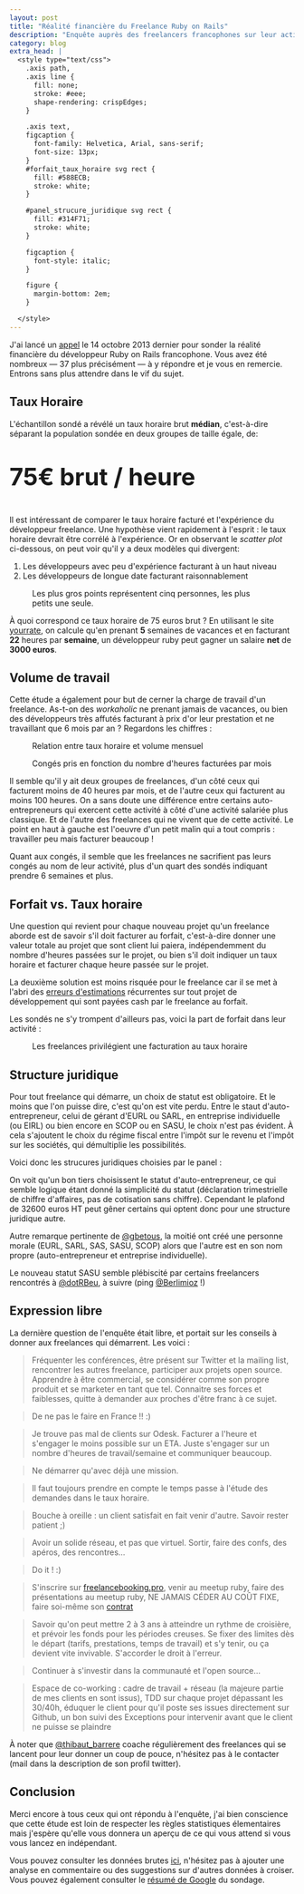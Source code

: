 ```yaml
---
layout: post
title: "Réalité financière du Freelance Ruby on Rails"
description: "Enquête auprès des freelancers francophones sur leur activité"
category: blog
extra_head: |
  <style type="text/css">
    .axis path,
    .axis line {
      fill: none;
      stroke: #eee;
      shape-rendering: crispEdges;
    }

    .axis text,
    figcaption {
      font-family: Helvetica, Arial, sans-serif;
      font-size: 13px;
    }
    #forfait_taux_horaire svg rect {
      fill: #588ECB;
      stroke: white;
    }

    #panel_strucure_juridique svg rect {
      fill: #314F71;
      stroke: white;
    }

    figcaption {
      font-style: italic;
    }

    figure {
      margin-bottom: 2em;
    }

  </style>
---
```


J'ai lancé un [appel](https://groups.google.com/forum/#!topic/railsfrance/BPwrappeXlc)
le 14 octobre 2013 dernier pour sonder la réalité financière du développeur Ruby on Rails
francophone. Vous avez été nombreux — 37 plus précisément — à y répondre et je vous en remercie. Entrons
sans plus attendre dans le vif du sujet.

## Taux Horaire

L'échantillon sondé a révélé un taux horaire brut **médian**, c'est-à-dire séparant la population
sondée en deux groupes de taille égale, de:

<div class="center" style="font-size: 3em; font-weight: bold; margin: 1em 0">
   75€ brut / heure
</div>

Il est intéressant de comparer le taux horaire facturé et l'expérience du
développeur freelance. Une hypothèse vient rapidement à l'esprit : le taux horaire devrait
être corrélé à l'expérience. Or en observant le *scatter plot* ci-dessous, on peut voir
qu'il y a deux modèles qui divergent:

1. Les développeurs avec peu d'expérience facturant à un haut niveau
2. Les développeurs de longue date facturant raisonnablement

<figure class="center">
  <div id="houly_rate_by_experience_chart">
  </div>
  <figcaption>Les plus gros points représentent cinq personnes, les plus petits une seule.</figcaption>
</figure>

À quoi correspond ce taux horaire de 75 euros brut ? En utilisant le site
[yourrate](http://yourrate.co), on calcule qu'en prenant **5** semaines de
vacances et en facturant **22** heures par **semaine**, un
développeur ruby peut gagner un salaire **net** de **3000 euros**.

## Volume de travail

Cette étude a également pour but de cerner la charge de travail d'un freelance.
As-t-on des *workaholic* ne prenant jamais de vacances, ou bien des développeurs
très affutés facturant à prix d'or leur prestation et ne travaillant que 6 mois par an ?
Regardons les chiffres :

<figure class="center">
  <div id="quality_or_quantity">
  </div>
  <figcaption>Relation entre taux horaire et volume mensuel</figcaption>
</figure>


<figure class="center">
  <div id="work_load">
  </div>
  <figcaption>Congés pris en fonction du nombre d'heures facturées par mois</figcaption>
</figure>

Il semble qu'il y ait deux groupes de freelances, d'un côté ceux qui facturent moins
de 40 heures par mois, et de l'autre ceux qui facturent au moins 100 heures.
On a sans doute une différence entre certains auto-entrepreneurs qui exercent cette
activité à côté d'une activité salariée plus classique. Et de l'autre des freelances
qui ne vivent que de cette activité. Le point en haut à gauche est l'oeuvre d'un petit
malin qui a tout compris : travailler peu mais facturer beaucoup !

Quant aux congés, il semble que les freelances ne sacrifient pas leurs congés au nom
de leur activité, plus d'un quart des sondés indiquant prendre 6 semaines et plus.

## Forfait vs. Taux horaire

Une question qui revient pour chaque nouveau projet qu'un freelance aborde est de
savoir s'il doit facturer au forfait, c'est-à-dire donner une valeur totale au projet
que sont client lui paiera, indépendemment du nombre d'heures passées sur le projet,
ou bien s'il doit indiquer un taux horaire et facturer chaque heure passée sur le
projet.

La deuxième solution est moins risquée pour le freelance car il se met à l'abri
des [erreurs d'estimations](http://www.quora.com/Engineering-Management/Why-are-software-development-task-estimations-regularly-off-by-a-factor-of-2-3) récurrentes sur tout projet de développement
qui sont payées cash par le freelance au forfait.

Les sondés ne s'y trompent d'ailleurs pas, voici la part de forfait dans leur activité :

<figure class="center">
  <div id="forfait_taux_horaire">
  </div>
  <figcaption>Les freelances privilégient une facturation au taux horaire</figcaption>
</figure>

## Structure juridique

Pour tout freelance qui démarre, un choix de statut est obligatoire. Et le moins
que l'on puisse dire, c'est qu'on est vite perdu. Entre le staut d'auto-entrepreneur,
celui de gérant d'EURL ou SARL, en entreprise individuelle (ou EIRL) ou bien encore
en SCOP ou en SASU, le choix n'est pas évident. À cela s'ajoutent le choix du
régime fiscal entre l'impôt sur le revenu et l'impôt sur les sociétés, qui démultiplie
les possibilités.

Voici donc les strucures juridiques choisies par le panel :

<figure class="center">
  <div id="panel_strucure_juridique">
  </div>
</figure>

On voit qu'un bon tiers choisissent le statut d'auto-entrepreneur,
ce qui semble logique étant donné la
simplicité du statut (déclaration trimestrielle de chiffre d'affaires, pas
de cotisation sans chiffre). Cependant le plafond de 32600 euros HT peut gêner
certains qui optent donc pour une structure juridique autre.

Autre remarque pertinente de [@gbetous](http://twitter.com/gbetous), la moitié
ont créé une personne morale (EURL, SARL, SAS, SASU, SCOP) alors que l'autre est
en son nom propre (auto-entrepreneur et entreprise individuelle).

Le nouveau statut SASU semble plébiscité par certains freelancers rencontrés à
<a href="https://twitter.com/dotrbeu">@dotRBeu</a>, à suivre
(ping <a href="https://twitter.com/Berlimioz">@Berlimioz</a> !)

## Expression libre

La dernière question de l'enquête était libre, et portait sur les conseils à donner
aux freelances qui démarrent. Les voici :

> Fréquenter les conférences, être présent sur Twitter et la mailing list, rencontrer les autres freelance, participer aux projets open source. Apprendre à être commercial, se considérer comme son propre produit et se marketer en tant que tel. Connaitre ses forces et faiblesses, quitte à demander aux proches d'être franc à ce sujet.

> De ne pas le faire en France !! :)

> Je trouve pas mal de clients sur Odesk. Facturer a l'heure et s'engager le moins possible sur un ETA. Juste s'engager sur un nombre d'heures de travail/semaine et communiquer beaucoup.

> Ne démarrer qu'avec déjà une mission.

> Il faut toujours prendre en compte le temps passe à l'étude des demandes dans le taux horaire.

> Bouche à oreille : un client satisfait en fait venir d'autre. Savoir rester patient ;)

> Avoir un solide réseau, et pas que virtuel. Sortir, faire des confs, des apéros, des rencontres...

> Do it ! :)

> S'inscrire sur [freelancebooking.pro](http://freelancebooking.pro/fr), venir au meetup ruby, faire des présentations au meetup ruby, NE JAMAIS CÉDER AU COÛT FIXE, faire soi-même son [contrat](https://github.com/tibastral/contrats-francais)

> Savoir qu'on peut mettre 2 à 3 ans à atteindre un rythme de croisière, et prévoir les fonds pour les périodes creuses. Se fixer des limites dès le départ (tarifs, prestations, temps de travail) et s'y tenir, ou ça devient vite invivable. S'accorder le droit à l'erreur.

> Continuer à s'investir dans la communauté et l'open source...

> Espace de co-working : cadre de travail + réseau (la majeure partie de mes clients en sont issus), TDD sur chaque projet dépassant les 30/40h, éduquer le client pour qu'il poste ses issues directement sur Github, un bon suivi des Exceptions pour intervenir avant que le client ne puisse se plaindre

À noter que [@thibaut_barrere](http://twitter.com/thibaut_barrere) coache régulièrement des freelances qui se lancent pour leur donner un coup de pouce, n'hésitez pas à le contacter (mail dans la description de son profil twitter).

## Conclusion

Merci encore à tous ceux qui ont répondu à l'enquête, j'ai bien conscience que
cette étude est loin de respecter les règles statistiques élementaires mais
j'espère qu'elle vous donnera un aperçu de ce qui vous attend si vous vous lancez
en indépendant.

Vous pouvez consulter les données brutes
[ici](https://github.com/ssaunier/ssaunier.github.io/blob/master/data/french_freelance_ruby_on_rails.tsv),
n'hésitez pas à ajouter une analyse en commentaire ou des suggestions sur d'autres
données à croiser. Vous pouvez également consulter le [résumé de Google](https://docs.google.com/forms/d/1Ge7K6DO54Lzf-1wRwu_nJhYwMfpcXJvxaBMDLxCHNi4/viewanalytics) du sondage.

<script src="http://d3js.org/d3.v3.min.js">
</script>

<script>
var margin = {top: 20, right: 20, bottom: 30, left: 40},
    width = 600 - margin.left - margin.right,
    height = 320 - margin.top - margin.bottom;

var color = d3.scale.category10();

function create_svg(selector) {
  return d3.select(selector).append("svg")
      .attr("width", width + margin.left + margin.right)
      .attr("height", height + margin.top + margin.bottom)
    .append("g")
      .attr("transform", "translate(" + margin.left + "," + margin.top + ")");
}

function x_axis(svg, xAxis, height, width) {
  return svg.append("g")
      .attr("class", "x axis")
      .attr("transform", "translate(0," + height + ")")
      .call(xAxis)
    .append("text")
      .attr("class", "label")
      .attr("x", width)
      .attr("y", -6)
      .style("text-anchor", "end");
}

function y_axis(svg, yAxis) {
  return svg.append("g")
      .attr("class", "y axis")
      .call(yAxis)
    .append("text")
      .attr("class", "label")
      .attr("transform", "rotate(-90)")
      .attr("y", 6)
      .attr("dy", ".71em")
      .style("text-anchor", "end")
}

function plot_dots(svg, data, r, cx, cy, fill) {
  return svg.selectAll(".dot")
      .data(data)
    .enter().append("circle")
      .attr("class", "dot")
      .attr("r", r)
      .attr("cx", cx)
      .attr("cy", cy)
      .style("fill", fill);
}

function type(d) {
  d.hourlyRate = +d.hourlyRate;
  d.monthBilledHours = +d.monthBilledHours;
  d.experience = +d.experience;
  d.holidayWeeks = +d.holidayWeeks;
  return d;
}

(function() {
  var x = d3.scale.linear()
    .range([0, width]);

  var y = d3.scale.linear()
    .range([height, 0]);

  var xAxis = d3.svg.axis()
      .scale(x.domain([0, 6]))
      .tickValues([0, 1, 2, 3, 4, 5])
      .tickFormat(function (d) { return d; })
      .orient("bottom");

  var yAxis = d3.svg.axis()
      .scale(y)
      .tickValues([0, 25, 50, 75, 100, 125, 150])
      .orient("left");

  var svg = create_svg("#houly_rate_by_experience_chart");

  d3.tsv("/data/french_freelance_ruby_on_rails.tsv", type, function(error, data) {
    var tuples = {};
    var max_r = 0;
    var tuple_selector = function(d) {
      return d.experience + "-" + d.hourlyRate;
    }
    data.forEach(function(d) {
      var key = tuple_selector(d);
      if (tuples[key]) {
        tuples[key] += 1;
      } else {
        tuples[key] = 1;
      }
      max_r = Math.max(max_r, tuples[key]);
    });

    var r = d3.scale.linear()
              .domain([1, max_r])
              .range([3, 15]);

    y.domain(d3.extent(data, function(d) { return d.hourlyRate; })).nice();

    x_axis(svg, xAxis, height, width)
      .text("Expérience (années)");

    y_axis(svg, yAxis)
      .text("Taux horaire (€)");

    var vLineY = height * 4.0 / 7 + 3;
    svg.selectAll(".vline").data(d3.range(26)).enter()
      .append("line")
      .attr("y1", vLineY)
      .attr("y2", vLineY)
      .attr("x1", 0)
      .attr("x2", width)
      .style("stroke", "#eee")
      .style("shape-rendering", "crispEdges");

    plot_dots(svg, data,
      function(d) { return r(tuples[tuple_selector(d)]); },
      function(d) { return x(d.experience); },
      function(d) { return y(d.hourlyRate); },
      function(d) { return color(d.hourlyRate >= 75); });
  });
})();

(function() {
  var x = d3.scale.linear()
    .range([0, width]);

  var y = d3.scale.linear()
    .range([height, 0]);

  var xAxis = d3.svg.axis()
      .scale(x.domain([0, 180]))
      .ticks(9)
      .tickFormat(function (d) { return d; })
      .orient("bottom");

  var yAxis = d3.svg.axis()
      .scale(y.domain([0, 6]))
      .tickValues([0, 1, 2, 3, 4, 5, "6+"])
      .tickFormat(function (d) { return d; })
      .orient("left");

  var svg = create_svg("#work_load");

  d3.tsv("/data/french_freelance_ruby_on_rails.tsv", type, function(error, data) {
    var tuples = {};
    var max_r = 0;
    var tuple_selector = function(d) {
      return d.monthBilledHours + "-" + d.holidayWeeks;
    }

    data.forEach(function(d) {
      var key = tuple_selector(d);

      if (tuples[key]) {
        tuples[key] += 1;
      } else {
        tuples[key] = 1;
      }
      max_r = Math.max(max_r, tuples[key]);
    });

    var r = d3.scale.linear()
              .domain([1, max_r])
              .range([3, 15]);

    x_axis(svg, xAxis, height, width)
      .text("Volume mensuel facturé (heures)");

    y_axis(svg, yAxis)
      .text("Congés (semaines)")

    plot_dots(svg, data,
      function(d) { return r(tuples[tuple_selector(d)]); },
      function(d) { return x(d.monthBilledHours); },
      function(d) { return y(d.holidayWeeks); },
      "green");
  });
})();

(function() {
  var x = d3.scale.linear()
    .range([0, width]);

  var y = d3.scale.linear()
    .range([height, 0]);

  var xAxis = d3.svg.axis()
      .scale(x.domain([0, 180]))
      .ticks(9)
      .tickFormat(function (d) { return d; })
      .orient("bottom");

  var yAxis = d3.svg.axis()
      .scale(y)
      .tickValues([0, 25, 50, 75, 100, 125, 150])
      .orient("left");

  var svg = create_svg("#quality_or_quantity");

  d3.tsv("/data/french_freelance_ruby_on_rails.tsv", type, function(error, data) {
    var tuples = {};
    var max_r = 0;
    var tuple_selector = function(d) {
      return d.monthBilledHours + "-" + d.hourlyRate;
    }

    data.forEach(function(d) {
      var key = tuple_selector(d);

      if (tuples[key]) {
        tuples[key] += 1;
      } else {
        tuples[key] = 1;
      }
      max_r = Math.max(max_r, tuples[key]);
    });

    var r = d3.scale.linear()
              .domain([1, max_r])
              .range([3, 15]);

    y.domain(d3.extent(data, function(d) { return d.hourlyRate; })).nice();

    x_axis(svg, xAxis, height, width)
      .text("Volume mensuel facturé (heures)");

    y_axis(svg, yAxis)
      .text("Taux horaire (€)")

    plot_dots(svg, data,
      function(d) { return r(tuples[tuple_selector(d)]); },
      function(d) { return x(d.monthBilledHours); },
      function(d) { return y(d.hourlyRate); },
      function(d) { return color(d.hourlyRate >= 75); });
  });
})();

(function() {
  var x = d3.scale.ordinal()
      .rangeRoundBands([0, width], .1);

  var y = d3.scale.linear()
      .range([height, 0]);

  var xAxis = d3.svg.axis()
      .scale(x)
      .orient("bottom");

  var yAxis = d3.svg.axis()
      .scale(y)
      .orient("left");

  var svg = create_svg("#forfait_taux_horaire");
  // Title
  svg.append("text")
        .attr("x", (width / 2))
        .attr("y", 0)
        .attr("text-anchor", "middle")
        .style("font-size", "16px")
        .text("Part de projets facturés au forfait");

  d3.tsv("/data/french_freelance_ruby_on_rails.tsv", type, function(error, data) {

    var aggregated = d3.nest()
                   .key(function(d) { return d.fixedPriceRatio })
                   .rollup(function(d) { return d3.sum(d, function(e) { return 1 }); })
                   .entries(data)
                   .map(function(d) { return {fixedPriceRatio: d.key, frequency: d.values}; })
                   .sort(function(a, b) { return d3.ascending(a.fixedPriceRatio, b.fixedPriceRatio); });

    x.domain(aggregated.map(function(d) { return d.fixedPriceRatio; }));
    y.domain([0, d3.max(aggregated, function(d) { return d.frequency; })]);

    svg.append("g")
        .attr("class", "x axis")
        .attr("transform", "translate(0," + height + ")")
        .call(xAxis);

    svg.append("g")
        .attr("class", "y axis")
        .call(yAxis);

    svg.selectAll(".bar")
        .data(aggregated)
      .enter().append("rect")
        .attr("class", "bar")
        .attr("x", function(d) { return x(d.fixedPriceRatio); })
        .attr("width", x.rangeBand())
        .attr("y", function(d) { return y(d.frequency); })
        .attr("height", function(d) { return height - y(d.frequency); });
  });


})();

(function() {
  var x = d3.scale.ordinal()
      .rangeRoundBands([0, width], .1);

  var y = d3.scale.linear()
      .range([height, 0]);

  var xAxis = d3.svg.axis()
      .scale(x)
      .orient("bottom");

  var yAxis = d3.svg.axis()
      .scale(y)
      .orient("left");

  var svg = create_svg("#panel_strucure_juridique");
  // Title
  svg.append("text")
        .attr("x", (width / 2))
        .attr("y", 0)
        .attr("text-anchor", "middle")
        .style("font-size", "16px");

  d3.tsv("/data/french_freelance_ruby_on_rails.tsv", function(error, data) {

    var aggregated = d3.nest()
                   .key(function(d) { return d.companyForm })
                   .rollup(function(d) { return d3.sum(d, function(e) { return 1 }); })
                   .entries(data)
                   .map(function(d) { return {companyForm: d.key, frequency: d.values}; })
                   .sort(function(a, b) { return d3.ascending(a.companyForm, b.companyForm); });

    x.domain(aggregated.map(function(d) { return d.companyForm; }));
    y.domain([0, d3.max(aggregated, function(d) { return d.frequency; })]);

    svg.append("g")
        .attr("class", "x axis")
        .attr("transform", "translate(0," + height + ")")
        .call(xAxis);

    svg.append("g")
        .attr("class", "y axis")
        .call(yAxis);

    svg.selectAll(".bar")
        .data(aggregated)
      .enter().append("rect")
        .attr("class", "bar")
        .attr("x", function(d) { return x(d.companyForm); })
        .attr("width", x.rangeBand())
        .attr("y", function(d) { return y(d.frequency); })
        .attr("height", function(d) { return height - y(d.frequency); });
  });


})();

</script>